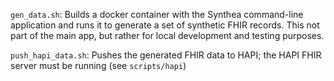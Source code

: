 `gen_data.sh`: Builds a docker container with the Synthea command-line application and runs it to generate a set of synthetic FHIR records. This not part of the main app, but rather for local development and testing purposes.

`push_hapi_data.sh`: Pushes the generated FHIR data to HAPI; the HAPI FHIR server must be running (see `scripts/hapi`)